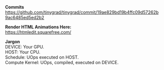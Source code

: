 **Commits**  
https://github.com/tinygrad/tinygrad/commit/19ae829bd19b4ffc09d57262b9ac6485ed5ed2b2

**Render HTML Animations Here:**  
https://htmledit.squarefree.com/

**Jargon**  
DEVICE: Your GPU.  
HOST: Your CPU.  
Schedule: UOps executed on HOST.  
Compute Kernel: UOps, compiled, executed on DEVICE.  
